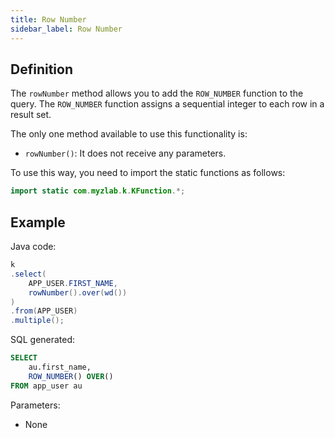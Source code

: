 ```yaml
---
title: Row Number
sidebar_label: Row Number
---
```


## Definition

The `rowNumber` method allows you to add the `ROW_NUMBER` function to the query. The `ROW_NUMBER` function assigns a sequential integer to each row in a result set.

The only one method available to use this functionality is:

- `rowNumber()`: It does not receive any parameters.

To use this way, you need to import the static functions as follows:

```java
import static com.myzlab.k.KFunction.*;
```

## Example

Java code:

```java
k
.select(
    APP_USER.FIRST_NAME,
    rowNumber().over(wd())
)
.from(APP_USER)
.multiple();
```

SQL generated:

```sql
SELECT
    au.first_name,
    ROW_NUMBER() OVER()
FROM app_user au
```

Parameters:

- None